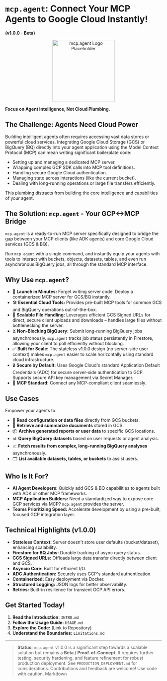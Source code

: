 # `mcp.agent`: Connect Your MCP Agents to Google Cloud Instantly!

**(v1.0.0 - Beta)**

<p align="center">
  <img src="placeholder_logo.png" alt="mcp.agent Logo Placeholder" width="200"/>
</p>

**Focus on Agent Intelligence, Not Cloud Plumbing.**

## The Challenge: Agents Need Cloud Power

Building intelligent agents often requires accessing vast data stores or powerful cloud services. Integrating Google Cloud Storage (GCS) or BigQuery (BQ) directly into your agent application using the Model Context Protocol (MCP) can mean writing significant boilerplate code:

*   Setting up and managing a dedicated MCP server.
*   Wrapping complex GCP SDK calls into MCP tool definitions.
*   Handling secure Google Cloud authentication.
*   Managing state across interactions (like the current bucket).
*   Dealing with long-running operations or large file transfers efficiently.

This plumbing distracts from building the core intelligence and capabilities of your agent.

## The Solution: `mcp.agent` - Your GCP<->MCP Bridge

`mcp.agent` is a ready-to-run MCP server specifically designed to bridge the gap between your MCP clients (like ADK agents) and core Google Cloud services (GCS & BQ).

Run `mcp.agent` with a single command, and instantly equip your agents with tools to interact with buckets, objects, datasets, tables, and even run asynchronous BigQuery jobs, all through the standard MCP interface.

## Why Use `mcp.agent`?

*   🚀 **Launch in Minutes:** Forget writing server code. Deploy a containerized MCP server for GCS/BQ instantly.
*   🛠️ **Essential Cloud Tools:** Provides pre-built MCP tools for common GCS and BigQuery operations out-of-the-box.
*   🔗 **Scalable File Handling:** Leverages efficient GCS Signed URLs for direct, secure client uploads and downloads – handles large files without bottlenecking the server.
*   ⏳ **Non-Blocking BigQuery:** Submit long-running BigQuery jobs asynchronously. `mcp.agent` tracks job status persistently in Firestore, allowing your client to poll efficiently without blocking.
*   ✅ **Built for Scale:** The stateless v1.0.0 design (no server-side user context) makes `mcp.agent` easier to scale horizontally using standard cloud infrastructure.
*   🔒 **Secure by Default:** Uses Google Cloud's standard Application Default Credentials (ADC) for secure server-side authentication to GCP. Supports secure API key management via Secret Manager.
*   🧩 **MCP Standard:** Connect any MCP-compliant client seamlessly.

## Use Cases

Empower your agents to:

*   💾 **Read configuration or data files** directly from GCS buckets.
*   📄 **Retrieve and summarize documents** stored in GCS.
*   📦 **Archive generated reports or user data** to specific GCS locations.
*   📊 **Query BigQuery datasets** based on user requests or agent analysis.
*   📈 **Fetch results from complex, long-running BigQuery analyses** asynchronously.
*   🗂️ **List available datasets, tables, or buckets** to assist users.

## Who Is It For?

*   **AI Agent Developers:** Quickly add GCS & BQ capabilities to agents built with ADK or other MCP frameworks.
*   **MCP Application Builders:** Need a standardized way to expose core GCP services via MCP? `mcp.agent` provides the server.
*   **Teams Prioritizing Speed:** Accelerate development by using a pre-built, focused GCP integration layer.

## Technical Highlights (v1.0.0)

*   **Stateless Context:** Server doesn't store user defaults (bucket/dataset), enhancing scalability.
*   **Firestore for BQ Jobs:** Durable tracking of async query status.
*   **GCS Signed URLs:** Offloads large data transfer directly between client and GCS.
*   **Asyncio Core:** Built for efficient I/O.
*   **ADC Authentication:** Securely uses GCP's standard authentication.
*   **Containerized:** Easy deployment via Docker.
*   **Structured Logging:** JSON logs for better observability.
*   **Retries:** Built-in resilience for transient GCP API errors.

## Get Started Today!

1.  **Read the Introduction:** `INTRO.md`
2.  **Follow the Usage Guide:** `USAGE.md`
3.  **Explore the Code:** (Link to Repository)
4.  **Understand the Boundaries:** `Limitations.md`

---

> **Status:** `mcp.agent` v1.0.0 is a significant step towards a scalable solution but remains a **Beta / Proof-of-Concept**. It requires further testing, security hardening, and feature refinement for robust production deployment. See `PRODUCTION_DEPLOYMENT.md` for considerations. Contributions and feedback are welcome!
Use code with caution.
Markdown
